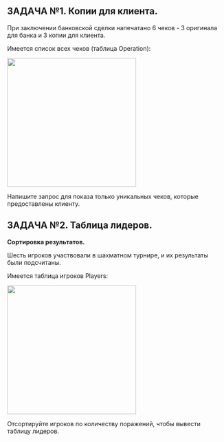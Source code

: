 **ЗАДАЧА №1. Копии для клиента.**
-
При заключении банковской сделки напечатано 6 чеков - 3 оригинала для банка и 3 копии для клиента. 

Имеется список всех чеков (таблица Operation):

<img src = "https://user-images.githubusercontent.com/47919365/189150497-c0dd17e8-5806-43b8-ba29-ac82110bc4b7.jpg" width="300"/>

Напишите запрос для показа только уникальных чеков, которые предоставлены клиенту.


**ЗАДАЧА №2. Таблица лидеров.**
-
**Сортировка результатов.**

Шесть игроков участвовали в шахматном турнире, и их результаты были подсчитаны. 

Имеется таблица игроков Players:

<img src = "https://user-images.githubusercontent.com/47919365/189153460-82bb5194-0ac6-4756-8ad5-817e3ec9481c.png" width="300"/>

Отсортируйте игроков по количеству поражений, чтобы вывести таблицу лидеров.


